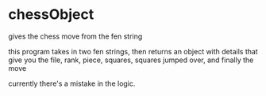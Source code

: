 # chessObject
gives the chess move from the fen string



this program takes in two fen strings, then returns an object with details that give you the file, rank, piece, squares, squares jumped over, and finally the move

currently there's a mistake in the logic. 
